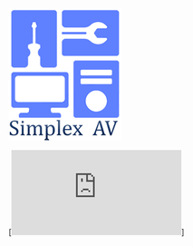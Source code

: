 ![simplex_av_logo](./simplex_av_logo_200x233.png)


[![Static Badge](https://img.shields.io/badge/Licenza-https%3A%2F%2Fgithub.com%2FMassimilianoBassanetti%2FSimplexAv%2Fblob%2Fmaster%2FLICENSE.txt)]

